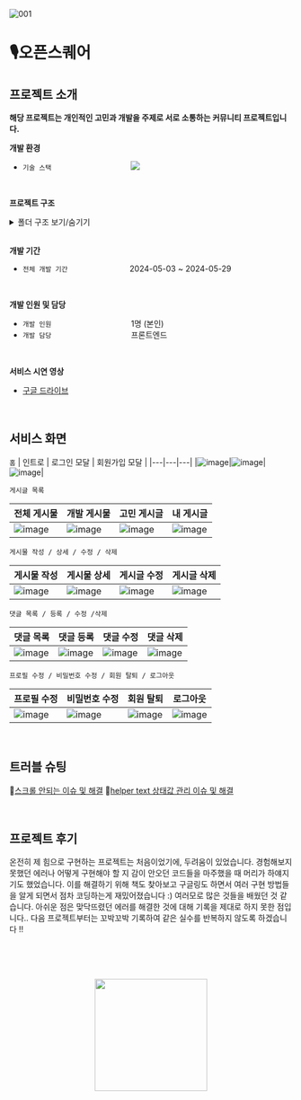 ![001](https://github.com/100-hours-a-week/5-erica-react-fe/assets/81230764/7f884653-458e-498a-9e0a-96fe8ea4987b)

# 🎙️오픈스퀘어
## 프로젝트 소개

**해당 프로젝트는 개인적인 고민과 개발을 주제로 서로 소통하는 커뮤니티 프로젝트입니다.**  

**개발 환경**     
- `기술 스택`   &nbsp;&nbsp;&nbsp;&nbsp;&nbsp;&nbsp;&nbsp;&nbsp;&nbsp;&nbsp;&nbsp;&nbsp;&nbsp;&nbsp;&nbsp;&nbsp;&nbsp;&nbsp;&nbsp;&nbsp;&nbsp;&nbsp;&nbsp;&nbsp;&nbsp;&nbsp;&nbsp;&nbsp;&nbsp;&nbsp;&nbsp;&nbsp;&nbsp;&nbsp; 
  <img src="https://img.shields.io/badge/react-61DAFB?style=for-the-badge&logo=react&logoColor=black">
<br/>

**프로젝트 구조**

<details>
  <summary>폴더 구조 보기/숨기기</summary>
  <div markdown="1">
    
      ├── README.md
      ├── .gitignore
      ├── package-lock.json
      ├── package.json
      ├── public
      │    ├── index.html
      │    ├── manifest.json
      │    └── robots.txt
      └── src
           ├── App.js
           ├── App.test.js
           ├── App.module.css
           ├── App.test.js
           ├── index.css
           ├── index.js
           ├── logo.svg
           ├── reportWebVitals.js
           ├── setupTests.js
           ├── static.js
           ├── components
           │     ├── button
           │     │     ├── LogOutButton.js
           │     │     └── PostButton.js
           │     ├── comments
           │     │     ├── AddComment.js
           │     │     ├── Comment.js
           │     │     └── Comments.js
           │     ├── input
           │     │     ├── EmailInput.js
           │     │     ├── NicknameInput.js
           │     │     └── PasswordInput.js
           │     ├── modals
           │     │     ├── DeleteCommentModal.js
           │     │     ├── DeletePostModal.js
           │     │     └── Modals.js
           │     ├── posts
           │     │     ├── AddPostContainer.js
           │     │     ├── MiniPost.js
           │     │     ├── PostAction.js
           │     │     ├── PostDetail.js
           │     │     ├── PostSkeleton.js
           │     │     ├── PostsSkeleton.js
           │     │     └── UpdatePostContainer.js
           │     ├── users
           │     │     ├── UpdatePasswordContainer.js
           │     │     ├── UpdateProfileContainer.js
           │     │     ├── UserProfile.js
           │     │     └── UserProfileImage.js
           │     ├── BackButton.js
           │     ├── Layout.jsx
           │     └── Navbar.js
           ├── hoc
           │     ├── withLoading.js
           │     └── withLogIn.js
           ├── pages
           │     ├── AddPostPage.jsx
           │     ├── Home.jsx
           │     ├── LogInPage.jsx
           │     ├── PostDetailPage.jsx
           │     ├── PostPage.jsx
           │     ├── SignUpPage.jsx
           │     ├── UpdatePasswordPage.jsx
           │     ├── UpdatePostPage.jsx
           │     └── UpdateProfilePage.jsx
           ├── imaegs
           │     ├── back.png
           │     ├── logo.png
           │     ├── side_banner.png
           │     ├── welcome.gif
           │     └── profile_img.webp
           ├── reducer
           │     ├── emailReducer.js
           │     ├── nicknameReducer.js
           │     ├── passwordCheckReducer.js
           │     └── passwordReducer.js
           ├── hooks
           │     ├── useFetch.js
           │     ├── UseFetchEvent.js
           │     ├── usePasswordValidation.js
           │     ├── usePosition.js
           │     ├── useShowProfile.js
           │     └── useSignUpValidation.js
           ├── utils
           │     ├── checkOwner.js
           │     ├── constant.js
           │     ├── errorMessage.js
           │     ├── fetchData.js
           │     ├── navigate.js
           │     ├── numberToK.js
           │     ├── scroll.js
           │     └── status.js
           └── styles
                 ├── button
                 ├── comment
                 ├── input
                 ├── post
                 ├── skeleton
                 ├── user
                 ├── Home.module.css
                 ├── Layot.module.css
                 ├── LogIn.module.css
                 ├── Navbar.module.css
                 ├── PostModal.module.css
                 └── SignUp.module.css
   
    
  </div>
</details> 
<br/>

**개발 기간**  
- `전체 개발 기간` &nbsp;&nbsp;&nbsp;&nbsp;&nbsp;&nbsp;&nbsp;&nbsp;&nbsp;&nbsp;&nbsp;&nbsp;&nbsp;&nbsp;&nbsp;&nbsp;&nbsp;&nbsp;&nbsp;&nbsp;&nbsp;&nbsp;&nbsp;&nbsp;&nbsp;&nbsp; 2024-05-03 ~ 2024-05-29
<br/>

**개발 인원 및 담당**  
- `개발 인원`&nbsp;&nbsp;&nbsp;&nbsp;&nbsp;&nbsp;&nbsp;&nbsp;&nbsp;&nbsp;&nbsp;&nbsp;&nbsp;&nbsp;&nbsp;&nbsp;&nbsp;&nbsp;&nbsp;&nbsp;&nbsp;&nbsp;&nbsp;&nbsp;&nbsp;&nbsp;&nbsp;&nbsp;&nbsp;&nbsp;&nbsp;&nbsp;&nbsp;&nbsp;&nbsp; 1명 (본인)
- `개발 담당`&nbsp;&nbsp;&nbsp;&nbsp;&nbsp;&nbsp;&nbsp;&nbsp;&nbsp;&nbsp;&nbsp;&nbsp;&nbsp;&nbsp;&nbsp;&nbsp;&nbsp;&nbsp;&nbsp;&nbsp;&nbsp;&nbsp;&nbsp;&nbsp;&nbsp;&nbsp;&nbsp;&nbsp;&nbsp;&nbsp;&nbsp;&nbsp;&nbsp;&nbsp;&nbsp; 프론트엔드

<br/>

**서비스 시연 영상**
- <a href="https://drive.google.com/file/d/1r5nhfgSoqopi0j6_GYv-twRqwGcv5qbA/view?usp=sharing" target="_blank">구글 드라이브</a>

<br/>

## 서비스 화면

`홈`
| 인트로 | 로그인 모달 | 회원가입 모달 |
|---|---|---|
|![image](https://github.com/100-hours-a-week/5-erica-react-fe/assets/81230764/a57cf720-321d-4ea4-8b07-12a67bf884ed)|![image](https://github.com/100-hours-a-week/5-erica-react-fe/assets/81230764/2b064bce-ce5a-4c47-a162-5cac4fce313b)|![image](https://github.com/100-hours-a-week/5-erica-react-fe/assets/81230764/d11c592f-ab70-47e9-b82c-9b950d1875ad)|

  
`게시글 목록`

|전체 게시물|개발 게시물|고민 게시글|내 게시글|
|---|---|---|---|
|![image](https://github.com/100-hours-a-week/5-erica-react-fe/assets/81230764/d03e5a5d-5d39-4d49-bdb2-303ef31bc79d)|![image](https://github.com/100-hours-a-week/5-erica-react-fe/assets/81230764/fd5ab35c-9bd7-49d8-95c6-5e1e73e757d1)|![image](https://github.com/100-hours-a-week/5-erica-react-fe/assets/81230764/a04d6ffc-8448-4ad4-abd0-70a014d194a2)|![image](https://github.com/100-hours-a-week/5-erica-react-fe/assets/81230764/f99c44b3-ab8a-4cf4-ab11-9327fa7c432d)|

  
`게시물 작성 / 상세 / 수정 / 삭제`

|게시물 작성|게시물 상세|게시글 수정|게시글 삭제|
|---|---|---|---|
|![image](https://github.com/100-hours-a-week/5-erica-react-fe/assets/81230764/a427bfca-0334-433c-9a8f-5ea0bededdcc)|![image](https://github.com/100-hours-a-week/5-erica-react-fe/assets/81230764/9a5b80bd-735b-4577-a78b-369d4422bef1)|![image](https://github.com/100-hours-a-week/5-erica-react-fe/assets/81230764/d3da8573-4e8e-4ad0-a4ec-d77958d48afe)|![image](https://github.com/100-hours-a-week/5-erica-react-fe/assets/81230764/dd9a6fe0-f48d-48a3-aeb7-192f88bdd8b3)|
  

`댓글 목록 / 등록 / 수정 /삭제`

|댓글 목록|댓글 등록|댓글 수정|댓글 삭제|
|---|---|---|---|
|![image](https://github.com/100-hours-a-week/5-erica-react-fe/assets/81230764/8178d223-048d-4d7d-bb72-6e44d555ecc9)|![image](https://github.com/100-hours-a-week/5-erica-react-fe/assets/81230764/749d122e-c49d-45c5-965b-3026570d1224)|![image](https://github.com/100-hours-a-week/5-erica-react-fe/assets/81230764/e85f499b-4410-4b15-9b6a-70897cde84ca)|![image](https://github.com/100-hours-a-week/5-erica-react-fe/assets/81230764/ea914f0a-074c-48b2-88ea-6a6efc338ff8)|

  
`프로필 수정 / 비밀번호 수정 / 회원 탈퇴 / 로그아웃`

|프로필 수정|비밀번호 수정|회원 탈퇴|로그아웃|
|---|---|---|---|
|![image](https://github.com/100-hours-a-week/5-erica-react-fe/assets/81230764/394dc685-8658-4447-a6ec-031edd84a38d)|![image](https://github.com/100-hours-a-week/5-erica-react-fe/assets/81230764/29d158f2-c9c3-492a-a1dc-9fa3df218a5a)|![image](https://github.com/100-hours-a-week/5-erica-react-fe/assets/81230764/9dcec60c-4733-4b9e-ba61-69d27cd39444)|![image](https://github.com/100-hours-a-week/5-erica-react-fe/assets/81230764/5f3eed2f-393a-4198-aa0d-8c852823c8e6)|

<br />

## 트러블 슈팅

📎[스크롤 안되는 이슈 및 해결](https://github.com/100-hours-a-week/5-erica-react-fe/issues/2) 
📎[helper text 상태값 관리 이슈 및 해결](https://github.com/100-hours-a-week/5-erica-react-fe/issues/3)  

<br/>

## 프로젝트 후기
온전히 제 힘으로 구현하는 프로젝트는 처음이었기에, 두려움이 있었습니다. 경험해보지 못했던 에러나 어떻게 구현해야 할 지 감이 안오던 코드들을 마주했을 때 머리가 하얘지기도 했었습니다. 이를 해결하기 위해 책도 찾아보고 구글링도 하면서 여러 구현 방법들을 알게 되면서 점차 코딩하는게 재밌어졌습니다 :) 여러모로 많은 것들을 배웠던 것 같습니다. 아쉬운 점은 맞닥뜨렸던 에러를 해결한 것에 대해 기록을 제대로 하지 못한 점입니다.. 다음 프로젝트부터는 꼬박꼬박 기록하여 같은 실수를 반복하지 않도록 하겠습니다 !!

<br/>
<br/>
<br/>

<p align="center">
  <img src="https://github.com/100-hours-a-week/5-erica-react-fe/assets/81230764/d611b233-b596-4d1d-bbb9-dc2e4e41eb47" style="width:200px; margin: 0 auto"/>
</p>
